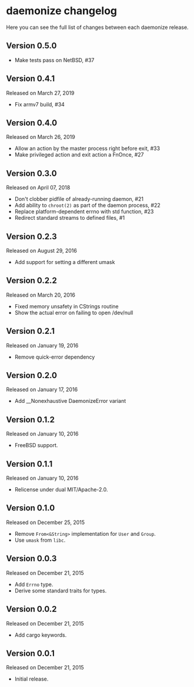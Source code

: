 daemonize changelog
===================

Here you can see the full list of changes between each daemonize release.

Version 0.5.0
-------------

  * Make tests pass on NetBSD, #37

Version 0.4.1
-------------

Released on March 27, 2019

  * Fix armv7 build, #34

Version 0.4.0
-------------

Released on March 26, 2019

  * Allow an action by the master process right before exit, #33
  * Make privileged action and exit action a FnOnce, #27

Version 0.3.0
-------------

Released on April 07, 2018

  * Don't clobber pidfile of already-running daemon, #21
  * Add ability to `chroot(2)` as part of the daemon process, #22
  * Replace platform-dependent errno with std function, #23
  * Redirect standard streams to defined files, #1

Version 0.2.3
-------------

Released on August 29, 2016

  * Add support for setting a different umask

Version 0.2.2
-------------

Released on March 20, 2016

  * Fixed memory unsafety in CStrings routine
  * Show the actual error on failing to open /dev/null

Version 0.2.1
-------------

Released on January 19, 2016

  * Remove quick-error dependency

Version 0.2.0
-------------

Released on January 17, 2016

  * Add __Nonexhaustive DaemonizeError variant

Version 0.1.2
-------------

Released on January 10, 2016

  * FreeBSD support.

Version 0.1.1
-------------

Released on January 10, 2016

  * Relicense under dual MIT/Apache-2.0.

Version 0.1.0
-------------

Released on December 25, 2015

  * Remove `From<&String>` implementation for `User` and `Group`.
  * Use `umask` from `libc`.

Version 0.0.3
-------------

Released on December 21, 2015

  * Add `Errno` type.
  * Derive some standard traits for types.


Version 0.0.2
-------------

Released on December 21, 2015

  * Add cargo keywords.


Version 0.0.1
-------------

Released on December 21, 2015

  * Initial release.
